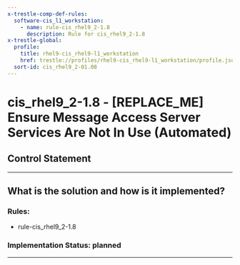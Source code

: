 ```yaml
---
x-trestle-comp-def-rules:
  software-cis_l1_workstation:
    - name: rule-cis_rhel9_2-1.8
      description: Rule for cis_rhel9_2-1.8
x-trestle-global:
  profile:
    title: rhel9-cis_rhel9-l1_workstation
    href: trestle://profiles/rhel9-cis_rhel9-l1_workstation/profile.json
  sort-id: cis_rhel9_2-01.08
---
```


# cis_rhel9_2-1.8 - \[REPLACE_ME\] Ensure Message Access Server Services Are Not In Use (Automated)

## Control Statement

______________________________________________________________________

## What is the solution and how is it implemented?

<!-- For implementation status enter one of: implemented, partial, planned, alternative, not-applicable -->

<!-- Note that the list of rules under ### Rules: is read-only and changes will not be captured after assembly to JSON -->

<!-- Add control implementation description here for control: cis_rhel9_2-1.8 -->

### Rules:

  - rule-cis_rhel9_2-1.8

### Implementation Status: planned

______________________________________________________________________
